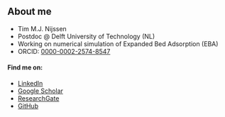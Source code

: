 ## About me  
- Tim M.J. Nijssen
- Postdoc @ Delft University of Technology (NL)
- Working on numerical simulation of Expanded Bed Adsorption (EBA)
- ORCID: [0000-0002-2574-8547](https://orcid.org/0000-0002-2574-8547)

#### Find me on:
- [LinkedIn](https://www.linkedin.com/in/tim-nijssen-5a0b87b0/)
- [Google Scholar](https://scholar.google.nl/citations?user=tQ2VAJoAAAAJ&hl=nl&oi=ao)
- [ResearchGate](https://www.researchgate.net/profile/Tim-Nijssen)
- [GitHub](https://github.com/tmjnijssen)